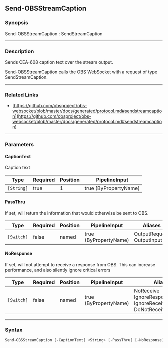 Send-OBSStreamCaption
---------------------

### Synopsis
Send-OBSStreamCaption : SendStreamCaption

---

### Description

Sends CEA-608 caption text over the stream output.

Send-OBSStreamCaption calls the OBS WebSocket with a request of type SendStreamCaption.

---

### Related Links
* [https://github.com/obsproject/obs-websocket/blob/master/docs/generated/protocol.md#sendstreamcaption](https://github.com/obsproject/obs-websocket/blob/master/docs/generated/protocol.md#sendstreamcaption)

---

### Parameters
#### **CaptionText**
Caption text

|Type      |Required|Position|PipelineInput        |
|----------|--------|--------|---------------------|
|`[String]`|true    |1       |true (ByPropertyName)|

#### **PassThru**
If set, will return the information that would otherwise be sent to OBS.

|Type      |Required|Position|PipelineInput        |Aliases                      |
|----------|--------|--------|---------------------|-----------------------------|
|`[Switch]`|false   |named   |true (ByPropertyName)|OutputRequest<br/>OutputInput|

#### **NoResponse**
If set, will not attempt to receive a response from OBS.
This can increase performance, and also silently ignore critical errors

|Type      |Required|Position|PipelineInput        |Aliases                                                                |
|----------|--------|--------|---------------------|-----------------------------------------------------------------------|
|`[Switch]`|false   |named   |true (ByPropertyName)|NoReceive<br/>IgnoreResponse<br/>IgnoreReceive<br/>DoNotReceiveResponse|

---

### Syntax
```PowerShell
Send-OBSStreamCaption [-CaptionText] <String> [-PassThru] [-NoResponse] [<CommonParameters>]
```
